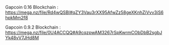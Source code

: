 Gapcoin 0.16 Blockchain :
https://mega.nz/file/Rd4wQSBI#qZY3Vau3rXX95AfwZz58geXKnhZiVvv3iS6hpkMm2f8

Gapcoin 0.9.2 Blockchain :
https://mega.nz/file/0U4ACCQQ#A9cqzpwAM3267rSpKwrmCObDbB2sgbJYk48vV7JHd8M